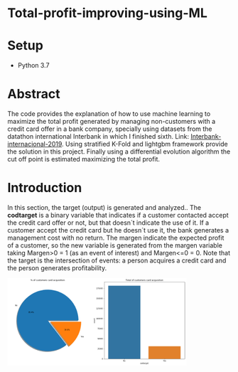 # Total-profit-improving-using-ML
# Setup
* Python 3.7

# Abstract
The code provides the explanation of how to use machine learning to maximize the total profit generated by managing non-customers with a credit card offer in a bank company, specially using datasets from the datathon international Interbank in which I finished sixth. Link: [Interbank-internacional-2019](https://www.kaggle.com/c/interbank-internacional-2019/overview). Using stratified K-Fold and lightgbm framework provide the solution in this project. Finally using a differential evolution algorithm the cut off point is estimated maximizing the total profit. 

# Introduction
In this section, the target (output) is generated and analyzed.. The <b>codtarget</b> is a binary variable that indicates if a customer contacted accept the credit card offer or not, but that doesn´t indicate the use of it. If a customer accept the credit card but he doesn´t use it, the bank generates a management cost with no return. The margen indicate the expected profit of a customer, so the new variable is generated from the margen variable taking Margen>0 = 1 (as an event of interest) and Margen<=0 = 0. Note that the target is the intersection of events: a person acquires a credit card and the person generates profitability.

<img src="resource/plots/codtarget_graph.png" height="80%" width="80%"/>
